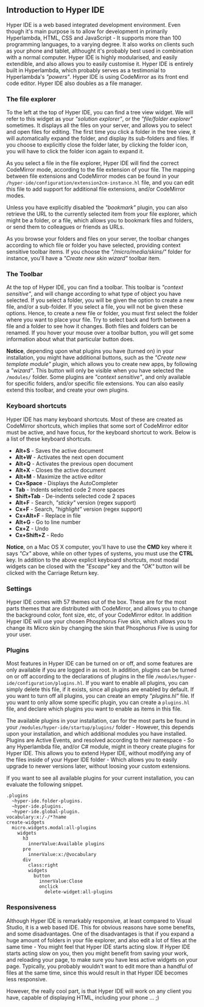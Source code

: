 ## Introduction to Hyper IDE

Hyper IDE is a web based integrated development environment. Even though it's main purpose is to allow for
development in primarily Hyperlambda, HTML, CSS and JavaScript - It supports more than 100 programming
languages, to a varying degree. It also works on clients such as your phone and tablet, althought it's
probably best used in combination with a normal computer. Hyper IDE is highly modularised, and easily
extendible, and also allows you to easily customise it. Hyper IDE is entirely built in
Hyperlambda, which probably serves as a testimonial to Hyperlambda's _"powers"_. Hyper IDE is using
CodeMirror as its front end code editor. Hyper IDE also doubles as a file manager.

### The file explorer

To the left at the top of Hyper IDE, you can find a tree view widget. We will refer to this widget as your
_"solution explorer"_, or the _"file/folder explorer"_ sometimes. It displays all the files on your server,
and allows you to select and open files for editing. The first time you click a folder in the tree view,
it will automatically expand the folder, and display its sub-folders and files. If you choose to explicitly
close the folder later, by clicking the folder icon, you will have to click the folder icon again to
expand it.

As you select a file in the file explorer, Hyper IDE will find the correct CodeMirror mode, according to the file
extension of your file. The mapping between file extensions and CodeMirror modes can be found
in your `/hyper-ide/configuration/extension2cm-instance.hl` file, and you can edit this file to add support for
additional file extensions, and/or CodeMirror modes.

Unless you have explicitly disabled the _"bookmark"_ plugin, you can also retrieve the URL to the currently
selected item from your file explorer, which might be a folder, or a file, which allows you to bookmark files
and folders, or send them to colleagues or friends as URLs.

As you browse your folders and files on your server, the toolbar changes according to which file or folder
you have selected, providing context sensitive toolbar items. If you choose the _"/micro/media/skins/"_ folder
for instance, you'll have a _"Create new skin wizard"_ toolbar item.

### The Toolbar

At the top of Hyper IDE, you can find a toolbar. This toolbar is _"context sensitive"_, and will change
according to what type of object you have selected. If you select a folder, you will be given the option to
create a new file, and/or a sub-folder. If you select a file, you will not be given these options. Hence,
to create a new file or folder, you must first select the folder where you want to place your file.
Try to select back and forth between a file and a folder to see how it changes. Both files and folders
can be renamed. If you hover your mouse over a toolbar button, you will get some information about what
that particular button does.

**Notice**, depending upon what plugins you have (turned on) in your installation, you might
have additional buttons, such as the _"Create new template module"_ plugin, which allows you to create
new apps, by following a _"wizard"_. This button will only be visible when you have selected the `/modules/`
folder. Some plugins are _"context sensitive"_, and only available for
specific folders, and/or specific file extensions. You can also easily extend this toolbar, and create
your own plugins.

### Keyboard shortcuts

Hyper IDE has many keyboard shortcuts. Most of these are created as CodeMirror shortcuts, which implies that
some sort of CodeMirror editor must be active, and have focus, for the keyboard shortcut to work.
Below is a list of these keyboard shortcuts.

* __Alt+S__ - Saves the active document
* __Alt+W__ - Activates the next open document
* __Alt+Q__ - Activates the previous open document
* __Alt+X__ - Closes the active document
* __Alt+M__ - Maximize the active editor
* __Cx+Space__ - Displays the AutoCompleter
* __Tab__ - Indents selected code 2 more spaces
* __Shift+Tab__ - De-indents selected code 2 spaces
* __Alt+F__ - Search, _"sticky"_ version (regex support)
* __Cx+F__ - Search, _"highlight"_ version (regex support)
* __Cx+Alt+F__ - Replace in file
* __Alt+G__ - Go to line number
* __Cx+Z__ - Undo
* __Cx+Shift+Z__ - Redo

**Notice**, on a Mac OS X computer, you'll have to use the **CMD** key where it says _"Cx"_ above, while on other
types of systems, you must use the **CTRL** key. In addition to the above explicit keyboard shortcuts, most modal widgets
can be closed with the _"Escape"_ key and the _"OK"_ button will be clicked with the Carriage Return key.

### Settings

Hyper IDE comes with 57 themes out of the box. These are for the most parts themes that are distributed with
CodeMirror, and allows you to change the background color, font size, etc, of your CodeMirror editor. In
addition Hyper IDE will use your chosen Phosphorus Five skin, which allows you to change its Micro skin
by changing the skin that Phosphorus Five is using for your user.

### Plugins

Most features in Hyper IDE can be turned on or off, and some features are only available if you are logged in
as root. In addition, plugins can be turned on or off according to the declarations of plugins in the
file `/modules/hyper-ide/configuration/plugins.hl`. If you want to enable all plugins, you can simply
delete this file, if it exists, since all plugins are enabled by default. If you want to turn off all
plugins, you can create an empty _"plugins.hl"_ file. If you want to only allow some specific plugin,
you can create a `plugins.hl` file, and declare which plugins you want to enable as items in this file.

The available plugins in your installation, can for the most parts be found in your
`/modules/hyper-ide/startup/plugins/` folder - However, this depends upon your installation, and which
additional modules you have installed. Plugins are Active Events, and resolved according to their namespace -
So any Hyperlambda file, and/or C# module, might in theory create plugins for Hyper IDE. This allows you
to extend Hyper IDE, without modifying any of the files inside of your Hyper IDE folder - Which allows
you to easily upgrade to newer versions later, without loosing your custom extensions.

If you want to see all available plugins for your current installation, you can evaluate the following snippet.

```hyperlambda-snippet
.plugins
  ~hyper-ide.folder-plugins.
  ~hyper-ide.plugins.
  ~hyper-ide.global-plugin.
vocabulary:x:/-/*?name
create-widgets
  micro.widgets.modal:all-plugins
    widgets
      h3
        innerValue:Available plugins
      pre
        innerValue:x:/@vocabulary
      div
        class:right
        widgets
          button
            innerValue:Close
            onclick
              delete-widget:all-plugins
```

### Responsiveness

Although Hyper IDE is remarkably responsive, at least compared to Visual Studio, it is a web based IDE.
This for obvious reasons have some benefits, and some disadvantages. One of the disadvantages is that if
you expand a huge amount of folders in your file explorer, and also edit a lot of files at the same time -
You might feel that Hyper IDE starts acting slow. If Hyper IDE starts acting slow on you, then you might
benefit from saving your work, and reloading your page, to make sure you have less active widgets on your
page. Typically, you probably wouldn't want to edit more than a handful of files at the same time,
since this would result in that Hyper IDE becomes less responsive.

However, the really cool part, is that Hyper IDE will work on any client you have, capable of displaying HTML,
including your phone ... ;)

